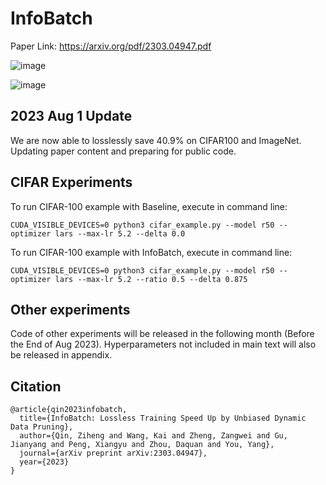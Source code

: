 # InfoBatch
Paper Link: https://arxiv.org/pdf/2303.04947.pdf

![image](https://github.com/henryqin1997/InfoBatch/blob/master/figs/motivation.png) 

![image](https://github.com/henryqin1997/InfoBatch/blob/master/figs/pipeline.png)

## 2023 Aug 1 Update
We are now able to losslessly save 40.9% on CIFAR100 and ImageNet. Updating paper content and preparing for public code.

## CIFAR Experiments
To run CIFAR-100 example with Baseline, execute in command line:
```angular2html
CUDA_VISIBLE_DEVICES=0 python3 cifar_example.py --model r50 --optimizer lars --max-lr 5.2 --delta 0.0
```

To run CIFAR-100 example with InfoBatch, execute in command line:
```angular2html
CUDA_VISIBLE_DEVICES=0 python3 cifar_example.py --model r50 --optimizer lars --max-lr 5.2 --ratio 0.5 --delta 0.875
```

## Other experiments
Code of other experiments will be released in the following month (Before the End of Aug 2023). 
Hyperparameters not included in main text will also be released in appendix.


## Citation
```angular2html
@article{qin2023infobatch,
  title={InfoBatch: Lossless Training Speed Up by Unbiased Dynamic Data Pruning},
  author={Qin, Ziheng and Wang, Kai and Zheng, Zangwei and Gu, Jianyang and Peng, Xiangyu and Zhou, Daquan and You, Yang},
  journal={arXiv preprint arXiv:2303.04947},
  year={2023}
}
```
